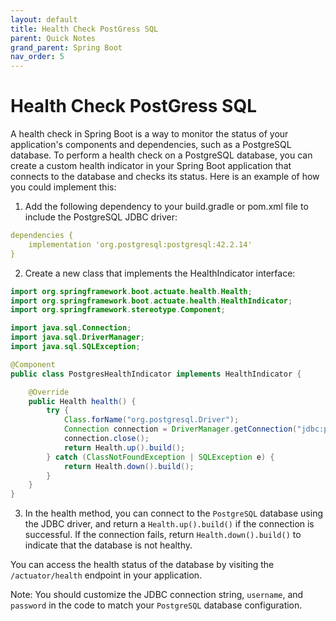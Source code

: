```yaml
---
layout: default
title: Health Check PostGress SQL
parent: Quick Notes
grand_parent: Spring Boot
nav_order: 5
---
```

# Health Check PostGress SQL
A health check in Spring Boot is a way to monitor the status of your application's components and dependencies, such as a PostgreSQL database. To perform a health check on a PostgreSQL database, you can create a custom health indicator in your Spring Boot application that connects to the database and checks its status. Here is an example of how you could implement this:

1. Add the following dependency to your build.gradle or pom.xml file to include the PostgreSQL JDBC driver:

```yaml
dependencies {
    implementation 'org.postgresql:postgresql:42.2.14'
}
```
2. Create a new class that implements the HealthIndicator interface:
```java
import org.springframework.boot.actuate.health.Health;
import org.springframework.boot.actuate.health.HealthIndicator;
import org.springframework.stereotype.Component;

import java.sql.Connection;
import java.sql.DriverManager;
import java.sql.SQLException;

@Component
public class PostgresHealthIndicator implements HealthIndicator {

    @Override
    public Health health() {
        try {
            Class.forName("org.postgresql.Driver");
            Connection connection = DriverManager.getConnection("jdbc:postgresql://localhost:5432/postgres", "postgres", "password");
            connection.close();
            return Health.up().build();
        } catch (ClassNotFoundException | SQLException e) {
            return Health.down().build();
        }
    }
}
```

3. In the health method, you can connect to the `PostgreSQL` database using the JDBC driver, and return a `Health.up().build()` if the connection is successful. If the connection fails, return `Health.down().build()` to indicate that the database is not healthy.

You can access the health status of the database by visiting the `/actuator/health` endpoint in your application.

Note: You should customize the JDBC connection string, `username`, and `password` in the code to match your `PostgreSQL` database configuration.
